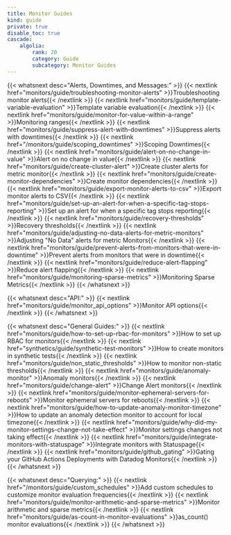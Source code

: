 ```yaml
---
title: Monitor Guides
kind: guide
private: true
disable_toc: true
cascade:
    algolia:
        rank: 20
        category: Guide
        subcategory: Monitor Guides
---
```


{{< whatsnext desc="Alerts, Downtimes, and Messages:" >}}
    {{< nextlink href="monitors/guide/troubleshooting-monitor-alerts" >}}Troubleshooting monitor alerts{{< /nextlink >}}
    {{< nextlink href="monitors/guide/template-variable-evaluation" >}}Template variable evaluation{{< /nextlink >}}
    {{< nextlink href="monitors/guide/monitor-for-value-within-a-range" >}}Monitoring ranges{{< /nextlink >}}
    {{< nextlink href="monitors/guide/suppress-alert-with-downtimes" >}}Suppress alerts with downtimes{{< /nextlink >}}
    {{< nextlink href="/monitors/guide/scoping_downtimes" >}}Scoping Downtimes{{< /nextlink >}}
    {{< nextlink href="monitors/guide/alert-on-no-change-in-value" >}}Alert on no change in value{{< /nextlink >}}
    {{< nextlink href="monitors/guide/create-cluster-alert" >}}Create cluster alerts for metric monitor{{< /nextlink >}}
    {{< nextlink href="monitors/guide/create-monitor-dependencies" >}}Create monitor dependencies{{< /nextlink >}}
    {{< nextlink href="monitors/guide/export-monitor-alerts-to-csv" >}}Export monitor alerts to CSV{{< /nextlink >}}
    {{< nextlink href="monitors/guide/set-up-an-alert-for-when-a-specific-tag-stops-reporting" >}}Set up an alert for when a specific tag stops reporting{{< /nextlink >}}
    {{< nextlink href="monitors/guide/recovery-thresholds" >}}Recovery thresholds{{< /nextlink >}}
    {{< nextlink href="monitors/guide/adjusting-no-data-alerts-for-metric-monitors" >}}Adjusting "No Data" alerts for metric Monitors{{< /nextlink >}}
    {{< nextlink href="monitors/guide/prevent-alerts-from-monitors-that-were-in-downtime" >}}Prevent alerts from monitors that were in downtime{{< /nextlink >}}
    {{< nextlink href="monitors/guide/reduce-alert-flapping" >}}Reduce alert flapping{{< /nextlink >}}
    {{< nextlink href="monitors/guide/monitoring-sparse-metrics" >}}Monitoring Sparse Metrics{{< /nextlink >}}
{{< /whatsnext >}}

{{< whatsnext desc="API:" >}}
    {{< nextlink href="monitors/guide/monitor_api_options" >}}Monitor API options{{< /nextlink >}}
{{< /whatsnext >}}

{{< whatsnext desc="General Guides:" >}}
    {{< nextlink href="monitors/guide/how-to-set-up-rbac-for-monitors" >}}How to set up RBAC for monitors{{< /nextlink >}}
    {{< nextlink href="synthetics/guide/synthetic-test-monitors" >}}How to create monitors in synthetic tests{{< /nextlink >}}
    {{< nextlink href="monitors/guide/non_static_thresholds" >}}How to monitor non-static thresholds{{< /nextlink >}}
    {{< nextlink href="monitors/guide/anomaly-monitor" >}}Anomaly monitors{{< /nextlink >}}
    {{< nextlink href="monitors/guide/change-alert" >}}Change Alert monitors{{< /nextlink >}}
    {{< nextlink href="monitors/guide/monitor-ephemeral-servers-for-reboots" >}}Monitor ephemeral servers for reboots{{< /nextlink >}}
    {{< nextlink href="monitors/guide/how-to-update-anomaly-monitor-timezone" >}}How to update an anomaly detection monitor to account for local timezone{{< /nextlink >}}
    {{< nextlink href="monitors/guide/why-did-my-monitor-settings-change-not-take-effect" >}}Monitor settings changes not taking effect{{< /nextlink >}}
    {{< nextlink href="monitors/guide/integrate-monitors-with-statuspage" >}}Integrate monitors with Statuspage{{< /nextlink >}}
    {{< nextlink href="monitors/guide/github_gating" >}}Gating your GitHub Actions Deployments with Datadog Monitors{{< /nextlink >}}
{{< /whatsnext >}}

{{< whatsnext desc="Querying:" >}}
    {{< nextlink href="/monitors/guide/custom_schedules" >}}Add custom schedules to customize monitor evaluation frequencies{{< /nextlink >}}
    {{< nextlink href="monitors/guide/monitor-arithmetic-and-sparse-metrics" >}}Monitor arithmetic and sparse metrics{{< /nextlink >}}
    {{< nextlink href="monitors/guide/as-count-in-monitor-evaluations" >}}as_count() monitor evaluations{{< /nextlink >}}
{{< /whatsnext >}}

